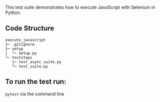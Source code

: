 This test suite demonstrates how to execute JavaScript with Selenium in Python. 

## Code Structure

```
execute_javascript
├─ .gitignore
├─ setup
│  └─ Setup.py
└─ teststeps
   ├─ test_async_suite.py
   └─ test_suite.py
```

## To run the test run:
`pytest` via the command line